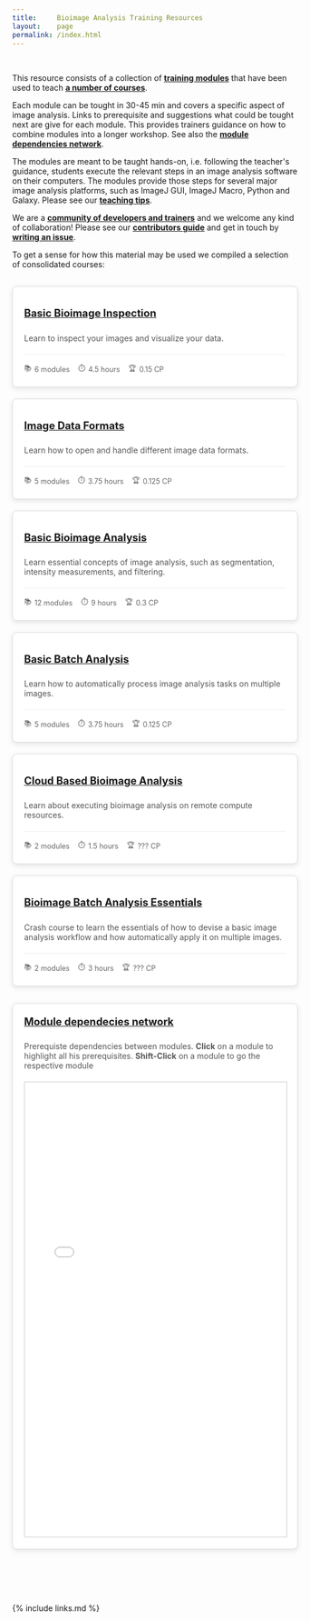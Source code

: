 ```yaml
---
title:     Bioimage Analysis Training Resources
layout:    page
permalink: /index.html
---
```


<br>

This resource consists of a collection of **[training modules](all-modules)** that have been used to teach **[a number of courses](https://github.com/NEUBIAS/training-resources/tree/master/courses)**.

Each module can be tought in 30-45 min and covers a specific aspect of image analysis. Links to prerequisite and suggestions what could be tought next are give for each module. This provides trainers guidance on how to combine modules into a longer workshop. See also the **[module dependencies network](#module_network)**.

The modules are meant to be taught hands-on, i.e. following the teacher's guidance, students execute the relevant steps in an image analysis software on their computers. The modules provide those steps for several major image analysis platforms, such as ImageJ GUI, ImageJ Macro, Python and Galaxy. Please see our **[teaching tips](TEACHING_TIPS.md)**.

We are a **[community of developers and trainers](https://github.com/NEUBIAS/training-resources/graphs/contributors)** and we welcome any kind of collaboration! Please see our **[contributors guide](CONTRIBUTING.md)** and get in touch by **[writing an issue](https://github.com/NEUBIAS/training-resources/issues)**.

To get a sense for how this material may be used we compiled a selection of consolidated courses:

<div class="course-cards">
  <div class="course-card">
    <div class="course-icon"><i class="fas fa-eye"></i></div>
    <h4><a href="basic-image-inspection-course">Basic Bioimage Inspection</a></h4>
    <p>Learn to inspect your images and visualize your data.</p>
    <div class="course-meta">
      <span class="course-modules">6 modules</span>
      <span class="course-duration">4.5 hours</span>
      <span class="course-credits">0.15 CP</span>
    </div>
  </div>
  
  <div class="course-card">
    <div class="course-icon"><i class="fas fa-file-image"></i></div>
    <h4><a href="image-data-formats-course">Image Data Formats</a></h4>
    <p>Learn how to open and handle different image data formats.</p>
    <div class="course-meta">
      <span class="course-modules">5 modules</span>
      <span class="course-duration">3.75 hours</span>
      <span class="course-credits">0.125 CP</span>
    </div>
  </div>
  
  <div class="course-card">
    <div class="course-icon"><i class="fas fa-microscope"></i></div>
    <h4><a href="basic-image-analysis-course">Basic Bioimage Analysis</a></h4>
    <p>Learn essential concepts of image analysis, such as segmentation, intensity measurements, and filtering.</p>
    <div class="course-meta">
      <span class="course-modules">12 modules</span>
      <span class="course-duration">9 hours</span>
      <span class="course-credits">0.3 CP</span>
    </div>
  </div>

  <div class="course-card">
    <div class="course-icon"><i class="fas fa-tasks"></i></div>
    <h4><a href="basic-batch-analysis-course">Basic Batch Analysis</a></h4>
    <p>Learn how to automatically process image analysis tasks on multiple images.</p>
    <div class="course-meta">
      <span class="course-modules">5 modules</span>
      <span class="course-duration">3.75 hours</span>
      <span class="course-credits">0.125 CP</span>
    </div>
  </div>
  
  <div class="course-card">
    <div class="course-icon"><i class="fas fa-cloud"></i></div>
    <h4><a href="cloud-based-analysis-course">Cloud Based Bioimage Analysis</a></h4>
    <p>Learn about executing bioimage analysis on remote compute resources.</p>
    <div class="course-meta">
      <span class="course-modules">2 modules</span>
      <span class="course-duration">1.5 hours</span>
      <span class="course-credits">??? CP</span>
    </div>
  </div>
  
  <div class="course-card">
    <div class="course-icon"><i class="fas fa-bolt"></i></div>
    <h4><a href="batch-analysis-essentials-crash-course">Bioimage Batch Analysis Essentials</a></h4>
    <p>Crash course to learn the essentials of how to devise a basic image analysis workflow and how automatically apply it on multiple images.</p>
    <div class="course-meta">
      <span class="course-modules">2 modules</span>
      <span class="course-duration">3 hours</span>
      <span class="course-credits">??? CP</span>
    </div>
  </div>
</div>
<div class="course-cards">
<div class="course-card">
<h4 id="module_network"><a href="#module_network">Module dependecies network</a></h4>
<p>Prerequiste dependencies between modules. <strong>Click</strong> on a module to highlight all his prerequisites. <strong>Shift-Click</strong> on a module to go the respective module</p>
<iframe src="./cytoscape/cytoscape_module_network.html" width="100%" height="800px" style="border:1px solid #ccc;"></iframe>
</div>
</div>

<style>
.course-cards {
  display: flex;
  flex-wrap: wrap;
  gap: 20px;
  margin: 30px 0;
}

.course-card {
  flex: 1 1 300px;
  border: 1px solid #ddd;
  border-radius: 8px;
  padding: 20px;
  box-shadow: 0 3px 10px rgba(0,0,0,0.1);
  transition: transform 0.3s ease, box-shadow 0.3s ease;
  background: #fff;
}

.course-card:hover {
  transform: translateY(-5px);
  box-shadow: 0 5px 15px rgba(0,0,0,0.15);
}

.course-icon {
  font-size: 2em;
  color: #0366d6;
  margin-bottom: 15px;
}

.course-card h4 {
  margin-top: 0;
  font-size: 1.3em;
}

.course-card p {
  color: #555;
  margin-bottom: 20px;
}

.course-meta {
  display: flex;
  flex-wrap: wrap;
  gap: 15px;
  font-size: 0.9em;
  border-top: 1px solid #eee;
  padding-top: 15px;
}

.course-meta span {
  display: inline-flex;
  align-items: center;
  color: #666;
}

.course-modules::before {
  content: "📚";
  margin-right: 5px;
}

.course-duration::before {
  content: "⏱️";
  margin-right: 5px;
}

.course-credits::before {
  content: "🏆";
  margin-right: 5px;
}
</style>

<br><br><br>

{% include links.md %}
